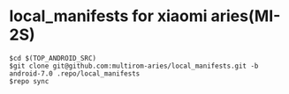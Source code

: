 # local_manifests for xiaomi aries(MI-2S)

```
$cd $(TOP_ANDROID_SRC)
$git clone git@github.com:multirom-aries/local_manifests.git -b android-7.0 .repo/local_manifests
$repo sync
```

